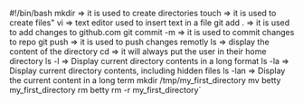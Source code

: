 #!/bin/bash
mkdir => it is used to create directories
touch =>  it is used to create files"
vi => text editor used to insert text in a file
git add . => it is used to add changes to github.com
git commit -m => it is used to commit changes to repo
git push => it is used to push changes remotly
ls => display the content of the directory
cd => it will always put the user in their home directory
ls -l => Display current directory contents in a long format
ls -la => Display current directory contents, including hidden files
ls -lan => Display the current content in a long term
mkdir /tmp/my_first_directory
mv betty my_first_directory
rm betty
rm -r my_first_directory`
